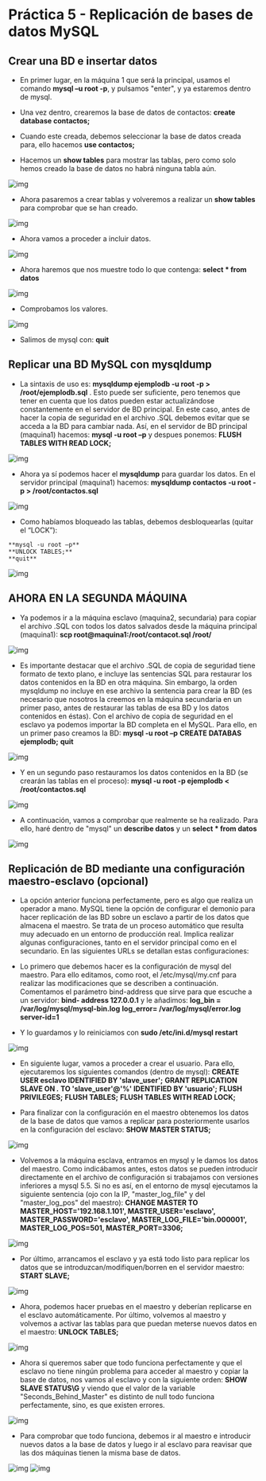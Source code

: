 # Práctica 5 - Replicación de bases de datos MySQL

## Crear una BD e insertar datos

* En primer lugar, en la máquina 1 que será la principal, usamos el comando **mysql –u root -p**, y pulsamos "enter", y ya estaremos dentro de mysql.

* Una vez dentro, crearemos la base de datos de contactos: **create database contactos;**
* Cuando este creada, debemos seleccionar la base de datos creada para, ello hacemos **use contactos;**
* Hacemos un **show tables** para mostrar las tablas, pero como solo hemos creado la base de datos no habrá ninguna tabla aún.

![img](https://github.com/manolotello7/SWAP14-15/blob/master/Im%C3%A1genes/Pr%C3%A1ctica5/1-maquina1.png)

* Ahora pasaremos a crear tablas y volveremos a realizar un **show tables** para comprobar que se han creado.

![img](https://github.com/manolotello7/SWAP14-15/blob/master/Im%C3%A1genes/Pr%C3%A1ctica5/2-maquina1.png)

* Ahora vamos a proceder a incluir datos.

![img](https://github.com/manolotello7/SWAP14-15/blob/master/Im%C3%A1genes/Pr%C3%A1ctica5/3-maquina1.png)

* Ahora haremos que nos muestre todo lo que contenga: **select * from datos**

![img](https://github.com/manolotello7/SWAP14-15/blob/master/Im%C3%A1genes/Pr%C3%A1ctica5/4-maquina1.png)

* Comprobamos los valores.

![img](https://github.com/manolotello7/SWAP14-15/blob/master/Im%C3%A1genes/Pr%C3%A1ctica5/5-maquina1.png)

* Salimos de mysql con: **quit**

## Replicar una BD MySQL con mysqldump

* La sintaxis de uso es: 
**mysqldump ejemplodb -u root -p > /root/ejemplodb.sql** . 
Esto puede ser suficiente, pero tenemos que tener en cuenta que los datos pueden estar actualizándose constantemente en el servidor de BD principal. En este caso, antes de hacer la copia de seguridad en el archivo .SQL debemos evitar que se acceda a la BD para cambiar nada. Así, en el servidor de BD principal (maquina1) hacemos: **mysql -u root –p** y despues ponemos: **FLUSH TABLES WITH READ LOCK;**

![img](https://github.com/manolotello7/SWAP14-15/blob/master/Im%C3%A1genes/Pr%C3%A1ctica5/6-maquina1.png)

* Ahora ya sí podemos hacer el **mysqldump** para guardar los datos. En el servidor principal (maquina1) hacemos: 
**mysqldump contactos -u root -p > /root/contactos.sql**

![img](https://github.com/manolotello7/SWAP14-15/blob/master/Im%C3%A1genes/Pr%C3%A1ctica5/7-maquina1.png)

* Como habíamos bloqueado las tablas, debemos desbloquearlas (quitar el “LOCK”):
```
**mysql -u root –p**
**UNLOCK TABLES;**
**quit**
```

![img](https://github.com/manolotello7/SWAP14-15/blob/master/Im%C3%A1genes/Pr%C3%A1ctica5/8-maquina1.png)

## AHORA EN LA SEGUNDA MÁQUINA

* Ya podemos ir a la máquina esclavo (maquina2, secundaria) para copiar el archivo .SQL con todos los datos salvados desde la máquina principal (maquina1):
**scp root@maquina1:/root/contacot.sql /root/**

![img](https://github.com/manolotello7/SWAP14-15/blob/master/Im%C3%A1genes/Pr%C3%A1ctica5/1-maquina2.png)

* Es importante destacar que el archivo .SQL de copia de seguridad tiene formato de texto plano, e incluye las sentencias SQL para restaurar los datos contenidos en la BD en otra máquina. Sin embargo, la orden mysqldump no incluye en ese archivo la sentencia para crear la BD (es necesario que nosotros la creemos en la máquina secundaria en un primer paso, antes de restaurar las tablas de esa BD y los datos contenidos en éstas). Con el archivo de copia de seguridad en el esclavo ya podemos importar la BD completa en el MySQL. Para ello, en un primer paso creamos la BD: 
**mysql -u root –p**
**CREATE DATABAS ejemplodb;**
**quit**

![img](https://github.com/manolotello7/SWAP14-15/blob/master/Im%C3%A1genes/Pr%C3%A1ctica5/2-maquina2.png)

* Y en un segundo paso restauramos los datos contenidos en la BD (se crearán las tablas en el proceso): 
**mysql -u root -p ejemplodb < /root/contactos.sql**

![img](https://github.com/manolotello7/SWAP14-15/blob/master/Im%C3%A1genes/Pr%C3%A1ctica5/3-maquina2.png)

* A continuación, vamos a comprobar que realmente se ha realizado. Para ello, haré dentro de "mysql" un **describe datos** y un **select * from datos**

![img](https://github.com/manolotello7/SWAP14-15/blob/master/Im%C3%A1genes/Pr%C3%A1ctica5/4-maquina2.png)

## Replicación de BD mediante una configuración maestro-esclavo (opcional)

* La opción anterior funciona perfectamente, pero es algo que realiza un operador a mano. MySQL tiene la opción de configurar el demonio para hacer replicación de las BD sobre un esclavo a partir de los datos que almacena el maestro. Se trata de un proceso automático que resulta muy adecuado en un entorno de producción real. Implica realizar algunas configuraciones, tanto en el servidor principal como en el secundario. En las siguientes URLs se detallan estas configuraciones:

* Lo primero que debemos hacer es la configuración de mysql del maestro. Para ello editamos, como root, el /etc/mysql/my.cnf para realizar las modificaciones que se describen a continuación. Comentamos el parámetro bind-address que sirve para que escuche a un servidor: **bind- address 127.0.0.1** y le añadimos:
**log_bin = /var/log/mysql/mysql-bin.log**
**log_error= /var/log/mysql/error.log**
**server-id=1**

* Y lo guardamos y lo reiniciamos con **sudo /etc/ini.d/mysql restart**

![img](https://github.com/manolotello7/SWAP14-15/blob/master/Im%C3%A1genes/Pr%C3%A1ctica5/bd3-maquina1.png)

* En siguiente lugar, vamos a proceder a crear el usuario. Para ello, ejecutaremos los siguientes comandos (dentro de mysql):
**CREATE USER esclavo IDENTIFIED BY 'slave_user';**
**GRANT REPLICATION SLAVE ON *.* TO 'slave_user'@'%' IDENTIFIED BY 'usuario';**
**FLUSH PRIVILEGES;**
**FLUSH TABLES;**
**FLUSH TABLES WITH READ LOCK;**

* Para finalizar con la configuración en el maestro obtenemos los datos de la base de datos que vamos a replicar para posteriormente usarlos en la configuración del esclavo: **SHOW MASTER STATUS;**

![img](https://github.com/manolotello7/SWAP14-15/blob/master/Im%C3%A1genes/Pr%C3%A1ctica5/bd2-maquina1.png)

* Volvemos a la máquina esclava, entramos en mysql y le damos los datos del maestro. Como indicábamos antes, estos datos se pueden introducir  directamente en el archivo de configuración si trabajamos con versiones inferiores a mysql 5.5. Si no es así, en el entorno de mysql ejecutamos la siguiente sentencia (ojo con la IP, "master_log_file" y del "master_log_pos" del maestro):
**CHANGE MASTER TO MASTER_HOST='192.168.1.101', MASTER_USER='esclavo', MASTER_PASSWORD='esclavo', MASTER_LOG_FILE='bin.000001', MASTER_LOG_POS=501, MASTER_PORT=3306;**

![img](https://github.com/manolotello7/SWAP14-15/blob/master/Im%C3%A1genes/Pr%C3%A1ctica5/bd2-maquina2.png)

* Por último, arrancamos el esclavo y ya está todo listo para replicar los datos que se introduzcan/modifiquen/borren en el servidor maestro:
**START SLAVE;**

![img](https://github.com/manolotello7/SWAP14-15/blob/master/Im%C3%A1genes/Pr%C3%A1ctica5/bd3-maquina2.png)

* Ahora, podemos hacer pruebas en el maestro y deberían replicarse en el esclavo automáticamente. Por último, volvemos al maestro y volvemos a activar las tablas para que puedan meterse nuevos datos en el maestro: **UNLOCK TABLES;**

![img](https://github.com/manolotello7/SWAP14-15/blob/master/Im%C3%A1genes/Pr%C3%A1ctica5/bd4-maquina1.png)

* Ahora si queremos saber que todo funciona perfectamente y que el esclavo no tiene ningún problema para acceder al maestro y copiar la base de datos, nos vamos al esclavo y con la siguiente orden: **SHOW SLAVE STATUS\G** y viendo que el valor de la variable "Seconds_Behind_Master" es distinto de null todo funciona perfectamente, sino, es que existen errores.

![img](https://github.com/manolotello7/SWAP14-15/blob/master/Im%C3%A1genes/Pr%C3%A1ctica5/bd5-maquina2.png)

* Para comprobar que todo funciona, debemos ir al maestro e introducir nuevos datos a la base de datos y luego ir al esclavo para reavisar que las dos máquinas tienen la misma base de datos.

![img](https://github.com/manolotello7/SWAP14-15/blob/master/Im%C3%A1genes/Pr%C3%A1ctica5/bd5-maquina1.png)
![img](https://github.com/manolotello7/SWAP14-15/blob/master/Im%C3%A1genes/Pr%C3%A1ctica5/bd6-maquina2.png)





